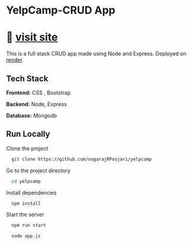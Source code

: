 
# YelpCamp-CRUD App
# 🔗 [visit site](https://chessgame7.onrender.com/)
This is a full stack CRUD app made using Node and Express.
Deployed on [render](https://yelpcamp-qzyi.onrender.com/).


## Tech Stack

**Frontend:** CSS , Bootstrap

**Backend:** Node, Express 

**Database:** Mongodb


## Run Locally

Clone the project

```bash
  git clone https://github.com/nagarajRPoojari/yelpcamp
```

Go to the project directory

```bash
  cd yelpcamp
```

Install dependencies

```bash
  npm install
```

Start the server

```bash
  npm run start
```
```bash
  node app.js
```

